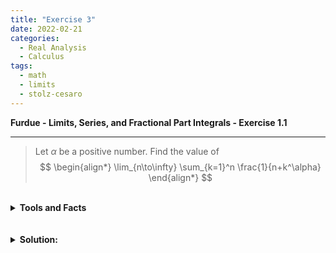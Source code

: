 ```yaml
---
title: "Exercise 3" 
date: 2022-02-21
categories:
  - Real Analysis
  - Calculus
tags:
  - math
  - limits
  - stolz-cesaro
---
```


**Furdue - Limits, Series, and Fractional Part Integrals - Exercise 1.1**

--- 

> Let $\alpha$ be a positive number. Find the value of 
> $$
> \begin{align*} 
>   \lim_{n\to\infty} \sum_{k=1}^n \frac{1}{n+k^\alpha}
> \end{align*}
> $$

<br />
<details markdown="1">
  <summary><strong>Tools and Facts</strong></summary>
<ol>
  <li>
    <em>Stolz-Cesaro theorem</em>: If $(a_n)_{n=1}^\infty, (b_n)_{n=1}^\infty$ are sequences of real numbers such that $(b_n)$ is unbounded and monotone, then 
    
    $$
      \liminf_{n\to\infty} \frac{a_{n+1}-a_n}{b_{n+1}-b_n} \le \liminf_{n\to\infty} \frac{a_n}{b_n} \le \limsup_{n\to\infty}\frac{a_n}{b_n} \le \limsup_{n\to\infty} \frac{a_{n+1}-a_n}{b_{n+1}-b_n}
    $$
    
  </li>
  
</ol>
</details>  
<br />


<br />
<details markdown="1">
  <summary><strong>Solution: </strong></summary>
  We proceed by cases:
  
  1. If $\alpha=1$, then we simply evaluate,

  $$
  \begin{align*}
    \lim_{n\to\infty} \sum_{k=1}^n \frac{1}{n+k} = \lim_{n\to\infty} \frac{1}{n}\sum_{k=1}^n \frac{1}{1 + \frac{k}{n}} = \int_0^1 \frac{1}{1+x}dx = \ln(2)
  \end{align*}
  $$
  
  2. If $0<\alpha<1$, then 

  $$
    \lim_{n\to\infty} \sum_{k=1}^n \frac{1}{n+k^\alpha} = \lim_{n\to\infty} \frac{1}{n} \sum_{k=1}^n \frac{1}{1+\frac{k^\alpha}{n}} \le \lim_{n\to\infty} \frac{1}{n}\sum_{k=1}^n \frac{1}{1+\frac{1}{n}} = \lim_{n\to\infty} \frac{1}{1+1/n} = 1
  $$
  
</details>  
<br />
